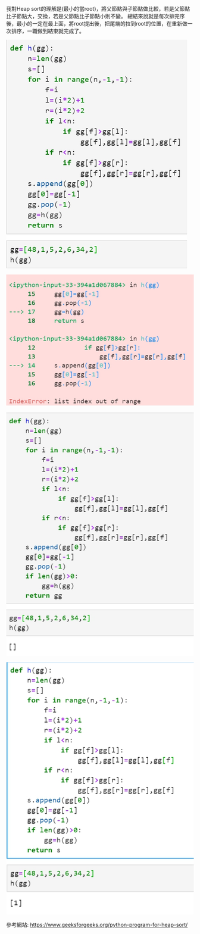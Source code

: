 我對Heap sort的理解是(最小的當root)，將父節點與子節點做比較，若是父節點比子節點大，交換，若是父節點比子節點小則不變。
總結來說就是每次排完序後，最小的一定在最上面，將root提出後，把尾端的拉到root的位置，在重新做一次排序，一職做到結束就完成了。

![image](https://github.com/sun-peihsuan/learning-note/blob/master/image/1.jpg?)

![image](https://github.com/sun-peihsuan/learning-note/blob/master/image/2.jpg?)

![image](https://github.com/sun-peihsuan/learning-note/blob/master/image/3.jpg?)

![image](https://github.com/sun-peihsuan/learning-note/blob/master/image/4.jpg?)

參考網站: https://www.geeksforgeeks.org/python-program-for-heap-sort/
